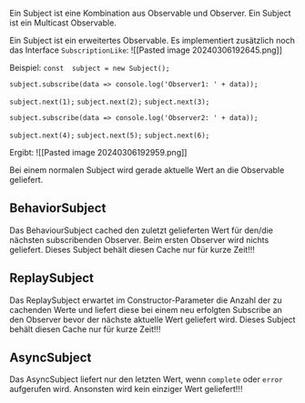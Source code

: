Ein Subject ist eine Kombination aus Observable und Observer.
Ein Subject ist ein Multicast Observable.

Ein Subject ist ein erweitertes Observable. Es implementiert zusätzlich noch das Interface `SubscriptionLike`:
![[Pasted image 20240306192645.png]]



Beispiel:
`const  subject = new Subject();`

`subject.subscribe(data => console.log('Observer1: ' + data));`

`subject.next(1);`
`subject.next(2);`
`subject.next(3);`

`subject.subscribe(data => console.log('Observer2: ' + data));`

`subject.next(4);`
`subject.next(5);`
`subject.next(6);`

Ergibt:
![[Pasted image 20240306192959.png]]

Bei einem normalen Subject wird gerade aktuelle Wert an die Observable geliefert. 

## BehaviorSubject
Das BehaviourSubject cached den zuletzt gelieferten Wert für den/die nächsten subscribenden Observer. Beim ersten Observer wird nichts geliefert. Dieses Subject behält diesen Cache nur für kurze Zeit!!!

## ReplaySubject
Das ReplaySubject erwartet im Constructor-Parameter die Anzahl der zu cachenden Werte und liefert diese bei einem neu erfolgten Subscribe an den Observer bevor der nächste aktuelle Wert geliefert wird. Dieses Subject behält diesen Cache nur für kurze Zeit!!!

## AsyncSubject
Das AsyncSubject liefert nur den letzten Wert, wenn `complete` oder `error` aufgerufen wird. Ansonsten wird kein einziger Wert geliefert!!!
